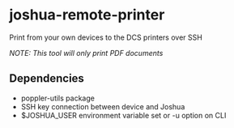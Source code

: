 joshua-remote-printer
=====================

Print from your own devices to the DCS printers over SSH

*NOTE: This tool will only print PDF documents*

Dependencies
------------

* poppler-utils package
* SSH key connection between device and Joshua
* $JOSHUA\_USER environment variable set or -u option on CLI
